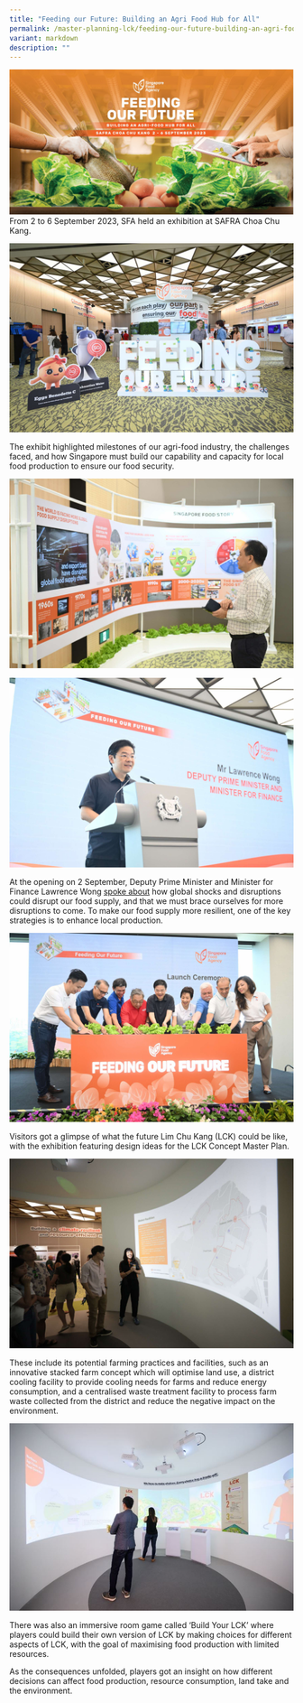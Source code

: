 ```yaml
---
title: "Feeding our Future: Building an Agri Food Hub for All"
permalink: /master-planning-lck/feeding-our-future-building-an-agri-food-hub-for-all/
variant: markdown
description: ""
---
```

![Feeding our Future: Building an Agri-Food Hub for all](/images/feeding%20our%20future%20banner%202.jpg)
From 2 to 6 September 2023, SFA held an exhibition at SAFRA Choa Chu Kang. 

![Feeding Our Future: Building an Agri-Food Hub for All](/images/2.jpg)

The exhibit highlighted milestones of our agri-food industry, the challenges faced, and how Singapore must build our capability and capacity for local food production to ensure our food security.

![Feeding Our Future: Building an Agri-Food Hub for All](/images/3.jpg)

![](/images/4.jpg)

At the opening on 2 September, Deputy Prime Minister and Minister for Finance Lawrence Wong [spoke about](https://www.pmo.gov.sg/Newsroom/DPM-Lawrence-Wong-at-the-Launch-of-the-Feeding-Our-Future-Exhibition) how global shocks and disruptions could disrupt our food supply, and that we must brace ourselves for more disruptions to come. To make our food supply more resilient, one of the key strategies is to enhance local production.    

![](/images/5.jpg)

Visitors got a glimpse of what the future Lim Chu Kang (LCK) could be like, with the exhibition featuring design ideas for the LCK Concept Master Plan. 

![](/images/6.jpg)

These include its potential farming practices and facilities, such as an innovative stacked farm concept which will optimise land use, a district cooling facility to provide cooling needs for farms and reduce energy consumption, and a centralised waste treatment facility to process farm waste collected from the district and reduce the negative impact on the environment. 

![](/images/7.JPG)

There was also an immersive room game called ‘Build Your LCK’ where players could build their own version of LCK by making choices for different aspects of LCK, with the goal of maximising food production with limited resources. 

As the consequences unfolded, players got an insight on how different decisions can affect food production, resource consumption, land take and the environment. 


